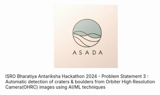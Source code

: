<p align="center">
  <img src="photos/image.png" height="200" width="200">
</p>
ISRO Bharatiya Antariksha Hackathon 2024 - Problem Statement 3 : Automatic detection of craters &amp; boulders from Orbiter High Resolution Camera(OHRC) images using AI/ML techniques
